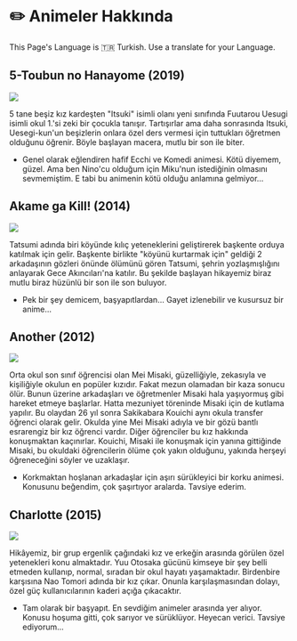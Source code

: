 
# ✏️ Animeler Hakkında

This Page's Language is 🇹🇷 Turkish. Use a translate for your Language.

## 5-Toubun no Hanayome (2019)

<img src="https://c.wallhere.com/photos/32/00/5_toubun_no_Hanayome_Nakano_Yotsuba_Nakano_Nino_Nakano_Miku_Nakano_Ichika_Nakano_Itsuki_anime_girls_anime-1661109.jpg!d">

5 tane beşiz kız kardeşten "Itsuki" isimli olanı yeni sınıfında Fuutarou Uesugi isimli okul 1.'si zeki bir çocukla tanışır. Tartışırlar ama daha sonrasında Itsuki, Uesegi-kun'un beşizlerin onlara özel ders vermesi için tuttukları öğretmen olduğunu öğrenir. Böyle başlayan macera, mutlu bir son ile biter.


- Genel olarak eğlendiren hafif Ecchi ve Komedi animesi. Kötü diyemem, güzel. Ama ben Nino'cu olduğum için Miku'nun istediğinin olmasını sevmemiştim. E tabi bu animenin kötü olduğu anlamına gelmiyor...

## Akame ga Kill! (2014)<br>

<img src="https://geekyapar.com/wp-content/uploads/2015/09/Akame-ga-Kill.jpg">

Tatsumi adında biri köyünde kılıç yeteneklerini geliştirerek başkente orduya katılmak için gelir. Başkente birlikte "köyünü kurtarmak için" geldiği 2 arkadaşının gözleri önünde ölümünü gören Tatsumi, şehrin yozlaşmışlığını anlayarak Gece Akıncıları'na katılır. Bu şekilde başlayan hikayemiz biraz mutlu biraz hüzünlü bir son ile son buluyor.


- Pek bir şey demicem, başyapıtlardan... Gayet izlenebilir ve kusursuz bir anime...

## Another (2012)<br>

<img src="https://i.pinimg.com/736x/71/05/c1/7105c178f8aaa2a10634cee8e875d8b8.jpg">

Orta okul son sınıf öğrencisi olan Mei Misaki, güzelliğiyle, zekasıyla ve kişiliğiyle okulun en popüler kızıdır. Fakat mezun olamadan bir kaza sonucu ölür. Bunun üzerine arkadaşları ve öğretmenler Misaki hala yaşıyormuş gibi hareket etmeye başlarlar. Hatta mezuniyet töreninde Misaki için de kutlama yapılır. Bu olaydan 26 yıl sonra Sakikabara Kouichi aynı okula transfer öğrenci olarak gelir. Okulda yine Mei Misaki adıyla ve bir gözü bantlı esrarengiz bir kız öğrenci vardır. Diğer öğrenciler bu kız hakkında konuşmaktan kaçınırlar. Kouichi, Misaki ile konuşmak için yanına gittiğinde Misaki, bu okuldaki öğrencilerin ölüme çok yakın olduğunu, yakında herşeyi öğreneceğini söyler ve uzaklaşır.


- Korkmaktan hoşlanan arkadaşlar için aşırı sürükleyici bir korku animesi. Konusunu beğendim, çok şaşırtıyor aralarda. Tavsiye ederim.

## Charlotte (2015)<br>

<img src="https://22dakika.org/wp-content/uploads/2015/11/Charlotte_BD_1_Poster.png">

Hikâyemiz, bir grup ergenlik çağındaki kız ve erkeğin arasında görülen özel yetenekleri konu almaktadır. Yuu Otosaka gücünü kimseye bir şey belli etmeden kullanıp, normal, sıradan bir okul hayatı yaşamaktadır. Birdenbire karşısına Nao Tomori adında bir kız çıkar. Onunla karşılaşmasından dolayı, özel güç kullanıcılarının kaderi açığa çıkacaktır.


- Tam olarak bir başyapıt. En sevdiğim animeler arasında yer alıyor. Konusu hoşuma gitti, çok sarıyor ve sürüklüyor. Heyecan verici. Tavsiye ediyorum...